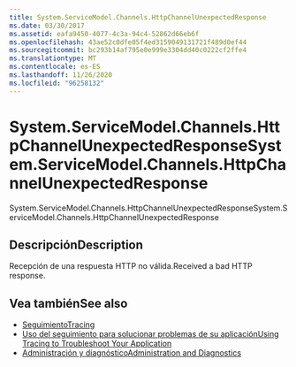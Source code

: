 ```yaml
---
title: System.ServiceModel.Channels.HttpChannelUnexpectedResponse
ms.date: 03/30/2017
ms.assetid: eafa9450-4077-4c3a-94c4-52862d66eb6f
ms.openlocfilehash: 43ae52c0dfe05f4ed3159049131721f489d0ef44
ms.sourcegitcommit: bc293b14af795e0e999e3304dd40c0222cf2ffe4
ms.translationtype: MT
ms.contentlocale: es-ES
ms.lasthandoff: 11/26/2020
ms.locfileid: "96258132"
---
```

# <a name="systemservicemodelchannelshttpchannelunexpectedresponse"></a><span data-ttu-id="4382c-102">System.ServiceModel.Channels.HttpChannelUnexpectedResponse</span><span class="sxs-lookup"><span data-stu-id="4382c-102">System.ServiceModel.Channels.HttpChannelUnexpectedResponse</span></span>

<span data-ttu-id="4382c-103">System.ServiceModel.Channels.HttpChannelUnexpectedResponse</span><span class="sxs-lookup"><span data-stu-id="4382c-103">System.ServiceModel.Channels.HttpChannelUnexpectedResponse</span></span>  
  
## <a name="description"></a><span data-ttu-id="4382c-104">Descripción</span><span class="sxs-lookup"><span data-stu-id="4382c-104">Description</span></span>  

 <span data-ttu-id="4382c-105">Recepción de una respuesta HTTP no válida.</span><span class="sxs-lookup"><span data-stu-id="4382c-105">Received a bad HTTP response.</span></span>  
  
## <a name="see-also"></a><span data-ttu-id="4382c-106">Vea también</span><span class="sxs-lookup"><span data-stu-id="4382c-106">See also</span></span>

- [<span data-ttu-id="4382c-107">Seguimiento</span><span class="sxs-lookup"><span data-stu-id="4382c-107">Tracing</span></span>](index.md)
- [<span data-ttu-id="4382c-108">Uso del seguimiento para solucionar problemas de su aplicación</span><span class="sxs-lookup"><span data-stu-id="4382c-108">Using Tracing to Troubleshoot Your Application</span></span>](using-tracing-to-troubleshoot-your-application.md)
- [<span data-ttu-id="4382c-109">Administración y diagnóstico</span><span class="sxs-lookup"><span data-stu-id="4382c-109">Administration and Diagnostics</span></span>](../index.md)

